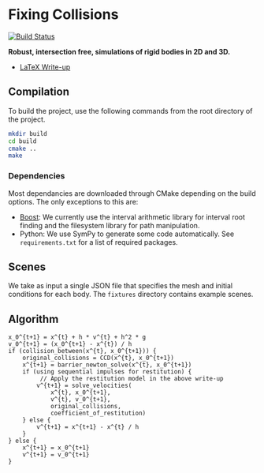 # Fixing Collisions

[![Build Status](https://travis-ci.com/geometryprocessing/fixing-collisions.svg?token=uiCkVsJXonpF1gk5xcRf&branch=master)](https://travis-ci.com/geometryprocessing/fixing-collisions)

**Robust, intersection free, simulations of rigid bodies in 2D and 3D.**

* [LaTeX Write-up](https://www.overleaf.com/6555952782nttqwfwgksjb)
<!-- * [Google Doc](https://docs.google.com/document/d/13MetSJoTTZ0ptT0SERbst1SgG-KbgK48hozhko6mJxc/edit?usp=sharing) -->

## Compilation

To build the project, use the following commands from the root directory of the project.

```bash
mkdir build
cd build
cmake ..
make
```

### Dependencies

Most dependancies are downloaded through CMake depending on the build options.
The only exceptions to this are:

* [Boost](https://www.boost.org/): We currently use the interval arithmetic
library for interval root finding and the filesystem library for path
manipulation.
* Python: We use SymPy to generate some code automatically. See
`requirements.txt` for a list of required packages.

<!--
#### MOSEK

**Build Option:** `-DENABLE_MOSEK=ON`

Currently, MOSEK must be installed manually (steps below).

MOSEK is used for quadratic programming of the linearized constraints and the interior iterations of the nonlinear complementarity problem. MOSEK is **not required** to make the project, but it is recommended in order to use the linearized constraints.

*Currently, only MOSEK 7 works on macOS. MOSEK 8 gives the following error even after following all the installation instructions.*

```
dyld: Library not loaded: libmosek64.8.1.dylib
Referenced from: <FIXING_COLLISIONS_DIR>/fixing-collisions/build/tests/unit_tests
Reason: image not found
```

##### Installation Steps

1. Download MOSEK 7 from https://www.mosek.com/downloads/7.1.0.63/

2. Extract the files and follow MOSEK's installation directions found in `<MSKHOME>/mosek/quickstart.html` where `<MSKHOME>/` is the directory where MOSEK was extracted.

3. Get a personal academic license from https://www.mosek.com/products/academic-licenses/, and place it in the appropriate directory (`%USERPROFILE%\mosek\mosek.lic` on Windows and `$HOME/mosek/mosek.lic` on all UNIX like operating systems).

4. In order for CMake to find MOSEK you can either create a symbolic link:
```bash
ln -s <MSKHOME>/mosek /usr/local/mosek
```
or create a `MOSEK_DIR` environment variable:
```bash
export MOSEK_DIR="<MSKHOME>/mosek/7/tools/platform/osx64x86"
```
-->

## Scenes

We take as input a single JSON file that specifies the mesh and initial
conditions for each body. The `fixtures` directory contains example scenes.

## Algorithm

```
x_0^{t+1} = x^{t} + h * v^{t} + h^2 * g
v_0^{t+1} = (x_0^{t+1} - x^{t}) / h
if (collision_between(x^{t}, x_0^{t+1})) {
    original_collisions = CCD(x^{t}, x_0^{t+1})
    x^{t+1} = barrier_newton_solve(x^{t}, x_0^{t+1})
    if (using sequential impulses for restitution) {
         // Apply the restitution model in the above write-up
        v^{t+1} = solve_velocities(
            x^{t}, x_0^{t+1},
            v^{t}, v_0^{t+1},
            original_collisions,
            coefficient_of_restitution)
    } else {
        v^{t+1} = x^{t+1} - x^{t} / h
    }
} else {
    x^{t+1} = x_0^{t+1}
    v^{t+1} = v_0^{t+1}
}
```
